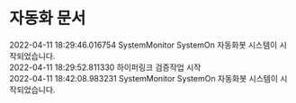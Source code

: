 # 자동화 문서

2022-04-11 18:29:46.016754 SystemMonitor SystemOn 자동화봇 시스템이 시작되었습니다.  
2022-04-11 18:29:52.811330 하이퍼링크 검증작업 시작  
2022-04-11 18:42:08.983231 SystemMonitor SystemOn 자동화봇 시스템이 시작되었습니다.  
